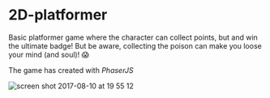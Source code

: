 # 2D-platformer
Basic platformer game where the character can collect points, but and win the ultimate badge!
But be aware, collecting the poison can make you loose your mind (and soul)! 😱

The game has created with *PhaserJS* 

![screen shot 2017-08-10 at 19 55 12](https://user-images.githubusercontent.com/9334646/29184435-72e8e4c0-7e06-11e7-88f3-2850e3bb3143.png)


